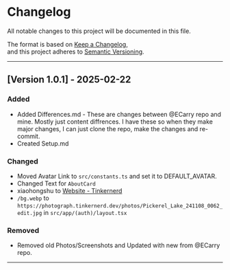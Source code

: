 # Changelog

All notable changes to this project will be documented in this file.

The format is based on [Keep a Changelog](https://keepachangelog.com/en/1.0.0/),  
and this project adheres to [Semantic Versioning](https://semver.org/spec/v2.0.0.html).


---

## [Version 1.0.1] - 2025-02-22
### Added
- Added Differences.md - These are changes between @ECarry repo and mine. Mostly just content diffrences. I have these so when they make major changes, I can just clone the repo, make the changes and re-commit. 
- Created Setup.md
### Changed
- Moved Avatar Link to `src/constants.ts` and set it to DEFAULT_AVATAR. 
- Changed Text for `AboutCard`
- xiaohongshu to [Website - Tinkernerd](https://tinkernerd.dev) 
- `/bg.webp` to `https://photograph.tinkernerd.dev/photos/Pickerel_Lake_241108_0062_edit.jpg` in `src/app/(auth)/layout.tsx`

### Removed
- Removed old Photos/Screenshots and Updated with new from @ECarry repo.

---
